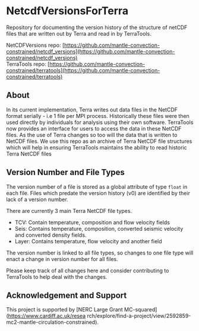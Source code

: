 # NetcdfVersionsForTerra

Repository for documenting the version history of the structure of netCDF files that are written out by Terra and read in by TerraTools.

NetCDFVersions repo: [https://github.com/mantle-convection-constrained/netcdf_versions](https://github.com/mantle-convection-constrained/netcdf_versions)<br>
TerraTools repo: [https://github.com/mantle-convection-constrained/terratools](https://github.com/mantle-convection-constrained/terratools)

## About
In its current implementation, Terra writes out data files in the NetCDF format serially - i.e 1 file per MPI process. Historically these files were then used directly by individuals for analysis using their own software. TerraTools now provides an interface for users to access the data in these NetCDF files. As the use of Terra changes so too will the data that is written to NetCDF files. We use this repo as an archive of Terra NetCDF file structures which will help in ensuring TerraTools maintains the ability to read historic Terra NetCDF files 

## Version Number and File Types
The version number of a file is stored as a global attribute of type `float` in each file. Files which predate the version history (v0) are identified by their lack of a version number. 

There are currently 3 main Terra NetCDF file types. 

- TCV:   Contain temperature, composition and flow velocity fields
- Seis:  Contains temperature, composition, converted seismic velocity and converted density fields.
- Layer: Contains temperature, flow velocity and another field

The version number is linked to all file types, so changes to one file type will enact a change in version number for all files. 

Please keep track of all changes here and consider contributing to TerraTools to help deal with the changes. 

## Acknowledgement and Support
This project is supported by [NERC Large Grant MC-squared](https://www.cardiff.ac.uk/resea    rch/explore/find-a-project/view/2592859-mc2-mantle-circulation-constrained).

